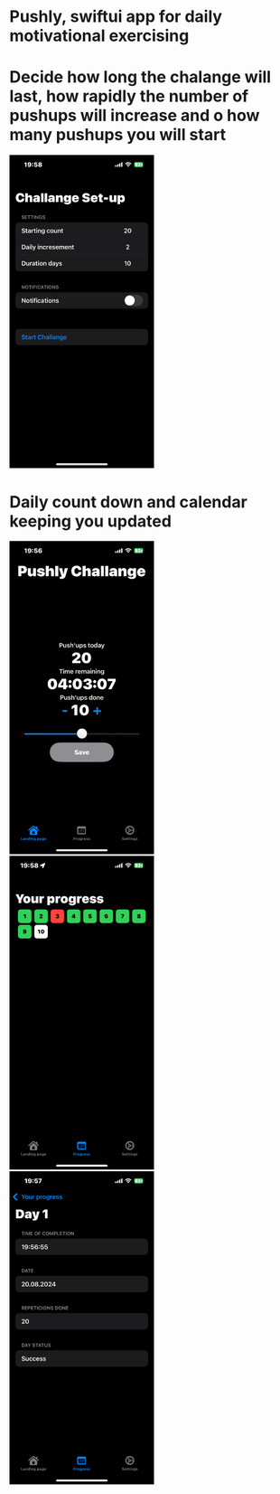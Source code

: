# Pushly, swiftui app for daily motivational exercising 

# Decide how long the chalange will last, how rapidly the number of pushups will increase and o how many pushups you will start
<img src="https://github.com/Rektoooooo/Pushly/blob/main/Repo%20photos/IMG_6996.PNG" width="256">

# Daily count down and calendar keeping you updated
<div>
<img src="https://github.com/Rektoooooo/Pushly/blob/main/Repo%20photos/IMG_6990.PNG" width="256">
<img src="https://github.com/Rektoooooo/Pushly/blob/main/Repo%20photos/IMG_6993.PNG" width="256">
<img src="https://github.com/Rektoooooo/Pushly/blob/main/Repo%20photos/IMG_6992.PNG" width="256">
</div>
